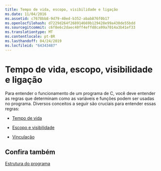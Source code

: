 ```yaml
---
title: Tempo de vida, escopo, visibilidade e ligação
ms.date: 11/04/2016
ms.assetid: c7678bb8-9d79-40ed-b352-abab876f0b17
ms.openlocfilehash: d7229d264f268914669b129428e99a430de55bdd
ms.sourcegitcommit: c6f8e6c2daec40ff4effd8ca99a7014a3b41ef33
ms.translationtype: MT
ms.contentlocale: pt-BR
ms.lasthandoff: 04/24/2019
ms.locfileid: "64343487"
---
```

# <a name="lifetime-scope-visibility-and-linkage"></a>Tempo de vida, escopo, visibilidade e ligação

Para entender o funcionamento de um programa de C, você deve entender as regras que determinam como as variáveis e funções podem ser usadas no programa. Diversos conceitos a seguir são cruciais para entender essas regras:

- [Tempo de vida](../c-language/lifetime.md)

- [Escopo e visibilidade](../c-language/scope-and-visibility.md)

- [Vinculação](../c-language/linkage.md)

## <a name="see-also"></a>Confira também

[Estrutura do programa](../c-language/program-structure.md)
